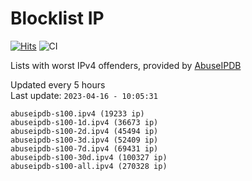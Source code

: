# Blocklist IP

[![Hits](https://hits.seeyoufarm.com/api/count/incr/badge.svg?url=https%3A%2F%2Fgithub.com%2Fborestad%2Fblocklist-ip%2F&count_bg=%2379C83D&title_bg=%23555555&icon=&icon_color=%23E7E7E7&title=hits&edge_flat=false)](https://hits.seeyoufarm.com)  ![CI](https://img.shields.io/github/workflow/status/borestad/blocklist-ip/CI?style=flat-square)

Lists with worst IPv4 offenders, provided by [AbuseIPDB](https://www.abuseipdb.com/)

<!-- FOOTER-PLACEHOLDER -->
Updated every 5 hours<br>
Last update: `2023-04-16 - 10:05:31`
```
abuseipdb-s100.ipv4 (19233 ip)
abuseipdb-s100-1d.ipv4 (36673 ip)
abuseipdb-s100-2d.ipv4 (45494 ip)
abuseipdb-s100-3d.ipv4 (52409 ip)
abuseipdb-s100-7d.ipv4 (69431 ip)
abuseipdb-s100-30d.ipv4 (100327 ip)
abuseipdb-s100-all.ipv4 (270328 ip)
```

